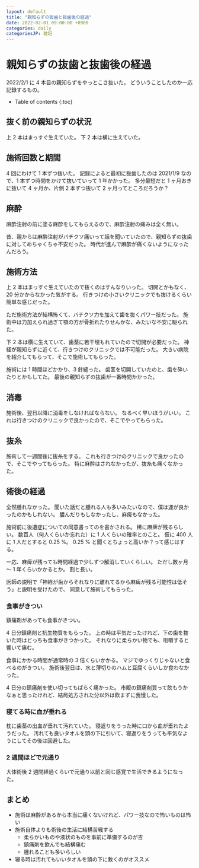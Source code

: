 ```yaml
---
layout: default
title: "親知らずの抜歯と抜歯後の経過"
date: 2022-02-01 09:00:00 +0900
categories: daily
categoriesJP: 雑記
---
```


# 親知らずの抜歯と抜歯後の経過

2022/2/1 に 4 本目の親知らずをやっとこさ抜いた。
どういうことしたのか一応記録するもの。

* Table of contents
{:toc}

## 抜く前の親知らずの状況

上 2 本はまっすぐ生えていた。
下 2 本は横に生えていた。

## 施術回数と期間

4 回にわけて 1 本ずつ抜いた。
記録によると最初に抜歯したのは 2021/1/9 なので、1 本ずつ時間をかけて抜いていって 1 年かかった。
多分最短だと 1 ヶ月おきに抜いて 4 ヶ月か、片側 2 本ずつ抜いて 2 ヶ月ってところだろうか？

## 麻酔

麻酔注射の前に塗る麻酔をしてもらえるので、麻酔注射の痛みは全く無い。

昔、親からは麻酔注射がバチクソ痛いって話を聞いていたので、親知らずの抜歯に対してめちゃくちゃ不安だった。
時代が進んで麻酔が痛くないようになったんだろう。

## 施術方法

上 2 本はまっすぐ生えていたので抜くのはすんなりいった。
切開とかもなく、20 分かからなかった気がする。
行きつけの小さいクリニックでも抜けるくらい簡単な感じだった。

ただ施術方法が結構怖くて、バチクソ力を加えて歯を抜くパワー技だった。
施術中は力加えられ過ぎて顎の方が骨折れたりせんかな、みたいな不安に駆られた。

下 2 本は横に生えていて、歯茎に若干埋もれていたので切開が必要だった。
神経が親知らずに近くて、行きつけのクリニックでは不可能だった。
大きい病院を紹介してもらって、そこで施術してもらった。

施術には 1 時間ほどかかり、3 針縫った。
歯茎を切開していたのと、歯を砕いたりとかもしてた。
最後の親知らずの抜歯が一番時間かかった。

## 消毒

施術後、翌日以降に消毒をしなければならない。
なるべく早いほうがいい。
これは行きつけのクリニックで良かったので、そこでやってもらった。

## 抜糸

施術して一週間後に抜糸をする。
これも行きつけのクリニックで良かったので、そこでやってもらった。
特に麻酔はされなかったが、抜糸も痛くなかった。

## 術後の経過

全然腫れなかった。
聞いた話だと腫れる人も多いみたいなので、僕は運が良かったのかもしれない。
膿んだりもしなかったし、麻痺もなかった。

施術前に後遺症についての同意書ってのを書かされる。
稀に麻痺が残るらしい。
数百人（何人くらいか忘れた）に 1 人くらいの確率とのこと。
仮に 400 人に 1 人だとすると 0.25 %。
0.25 % と聞くとちょっと高いか？って感じはする。

一応、麻痺が残っても時間経過で少しずつ解消していくらしい。
ただし数ヶ月～ 1 年くらいかかるとか。
割と長い。

医師の説明で「神経が歯からそれなりに離れてるから麻痺が残る可能性は低そう」と説明を受けたので、
同意して施術してもらった。

### 食事がきつい

鎮痛剤があっても食事がきつい。

4 日分鎮痛剤と抗生物質をもらった。
上の時は平気だったけれど、下の歯を抜いた時はどっちも食事がきつかった。
それなりに柔らかい物でも、咀嚼すると響いて痛む。

食事にかかる時間が通常時の 3 倍くらいかかる。
マジでゆっくりじゃないと食べるのがきつい。
施術後翌日は、水と薄切りのハムと豆腐くらいしか食わなかった。

4 日分の鎮痛剤を使い切ってもばらく痛かった。
市販の鎮痛剤買って飲もうかなぁと思ったけれど、結局処方された分以外は飲まずに我慢した。

### 寝てる時に血が垂れる

枕に歯茎の出血が垂れて汚れていた。
寝返りをうった時に口から血が垂れたようだった。
汚れても良いタオルを頭の下に引いて、寝返りをうっても平気なようにしてその後は回避した。

### 2 週間ほどで元通り

大体術後 2 週間経過くらいで元通り以前と同じ感覚で生活できるようになった。

## まとめ

* 施術は麻酔があるから本当に痛くないけれど、パワー技なので怖いものは怖い
* 施術自体よりも術後の生活に結構苦戦する
  * 柔らかいものや液状のものを事前に準備するのが吉
  * 鎮痛剤を飲んでも結構痛む
  * 腫れることも多いらしい
* 寝る時は汚れてもいいタオルを頭の下に敷くのがオススメ
